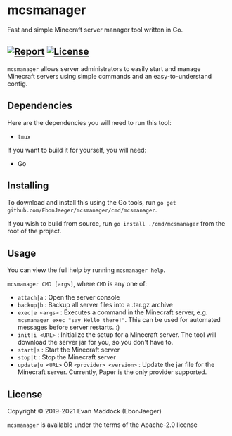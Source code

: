 # mcsmanager

Fast and simple Minecraft server manager tool written in Go.

[![Report](https://goreportcard.com/badge/github.com/EbonJaeger/mcsmanager)](https://goreportcard.com/report/github.com/EbonJaeger/mcsmanager) [![License](https://img.shields.io/badge/License-Apache%202.0-blue.svg)](https://opensource.org/licenses/Apache-2.0)
--------

`mcsmanager` allows server administrators to easily start and manage Minecraft servers using simple commands and an easy-to-understand config.

## Dependencies

Here are the dependencies you will need to run this tool:
- `tmux`

If you want to build it for yourself, you will need:
- Go

## Installing

To download and install this using the Go tools, run `go get github.com/EbonJaeger/mcsmanager/cmd/mcsmanager`.

If you wish to build from source, run `go install ./cmd/mcsmanager` from the root of the project.

## Usage

You can view the full help by running `mcsmanager help`.

`mcsmanager CMD [args]`, where `CMD` is any one of:

- `attach|a` : Open the server console
- `backup|b` : Backup all server files into a .tar.gz archive
- `exec|e <args>` : Executes a command in the Minecraft server, e.g. `mcsmanager exec "say Hello there!"`. This can be used for automated messages before server restarts. :)
- `init|i <URL>` : Initialize the setup for a Minecraft server. The tool will download the server jar for you, so you don't have to.
- `start|s` : Start the Minecraft server
- `stop|t`  : Stop the Minecraft server
- `update|u <URL>` OR `<provider> <version>` : Update the jar file for the Minecraft server. Currently, Paper is the only provider supported.

## License

Copyright © 2019-2021 Evan Maddock (EbonJaeger)  

`mcsmanager` is available under the terms of the Apache-2.0 license
